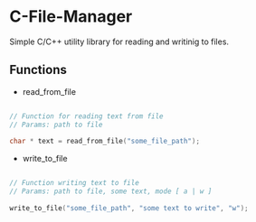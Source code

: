 # C-File-Manager
Simple C/C++ utility library for reading and writinig to files.

## Functions

* read_from_file
```cpp

// Function for reading text from file
// Params: path to file
	
char * text = read_from_file("some_file_path");


```
* write_to_file
```cpp

// Function writing text to file
// Params: path to file, some text, mode [ a | w ]
	
write_to_file("some_file_path", "some text to write", "w");


```